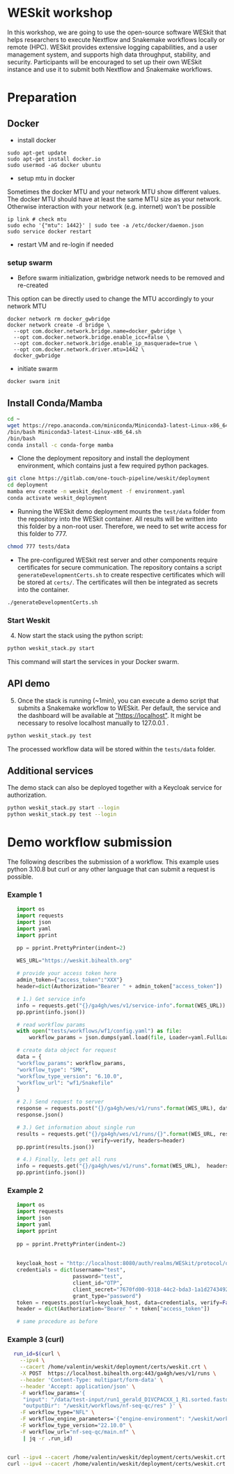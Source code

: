 # WESkit workshop
In this workshop, we are going to use the open-source software WESkit that helps researchers to execute Nextflow and Snakemake workflows locally or remote (HPC). WESkit provides extensive logging capabilities, and a user management system, and supports high data throughput, stability, and security.
Participants will be encouraged to set up their own WESkit instance and use it to submit both Nextflow and Snakemake workflows.


# Preparation

## Docker

* install docker

```console
sudo apt-get update
sudo apt-get install docker.io
sudo usermod -aG docker ubuntu
```

* setup mtu in docker
  
Sometimes the docker MTU and your network MTU show different values. 
The docker MTU should have at least the same MTU size as your network. 
Otherwise interaction with your network (e.g. internet) won't be possible

```console
ip link # check mtu
sudo echo '{"mtu": 1442}' | sudo tee -a /etc/docker/daemon.json
sudo service docker restart
```

* restart VM and re-login if needed

### setup swarm

* Before swarm initialization, gwbridge network needs to be removed and re-created

This option can be directly used to change the MTU accordingly to your network MTU

```console
docker network rm docker_gwbridge
docker network create -d bridge \
  --opt com.docker.network.bridge.name=docker_gwbridge \
  --opt com.docker.network.bridge.enable_icc=false \
  --opt com.docker.network.bridge.enable_ip_masquerade=true \
  --opt com.docker.network.driver.mtu=1442 \
  docker_gwbridge
```

* initiate swarm

```console
docker swarm init
```

## Install Conda/Mamba

```bash
cd ~
wget https://repo.anaconda.com/miniconda/Miniconda3-latest-Linux-x86_64.sh
/bin/bash Miniconda3-latest-Linux-x86_64.sh
/bin/bash
conda install -c conda-forge mamba
```


* Clone the deployment repository and install the deployment environment, which contains just a few required python packages.

```bash
git clone https://gitlab.com/one-touch-pipeline/weskit/deployment
cd deployment
mamba env create -n weskit_deployment -f environment.yaml
conda activate weskit_deployment
```

* Running the WESkit demo deployment mounts the `test/data` folder from the repository into the WESkit container.
All results will be written into this folder by a non-root user. Therefore, we need to set write access for this folder to 777.

```bash
chmod 777 tests/data
```

* The pre-configured WESkit rest server and other components require certificates for secure communication.
The repository contains a script `generateDevelopmentCerts.sh` to create respective certificates which will be stored at `certs/`. The certificates will then be integrated as secrets into the container.

```bash
./generateDevelopmentCerts.sh
```

### Start Weskit

4. Now start the stack using the python script:

```bash
python weskit_stack.py start
```

This command will start the services in your Docker swarm.

## API demo

5. Once the stack is running (~1min), you can execute a demo script that submits a Snakemake workflow to WESkit.
Per default, the service and the dashboard will be available at ["https://localhost"]("https://localhost"). It might be necessary to resolve localhost manually to 127.0.0.1 .

```bash
python weskit_stack.py test
```

The processed workflow data will be stored within the `tests/data` folder.

## Additional services

The demo stack can also be deployed together with a Keycloak service for authorization.

```bash
python weskit_stack.py start --login
python weskit_stack.py test --login
```

# Demo workflow submission
The following describes the submission of a workflow.
This example uses python 3.10.8 but curl or any other language that can submit a request is possible. 


### Example 1

   ```python
      import os
      import requests
      import json
      import yaml
      import pprint

      pp = pprint.PrettyPrinter(indent=2)

      WES_URL="https://weskit.bihealth.org"
        
      # provide your access token here
      admin_token={"access_token":"XXX"}
      header=dict(Authorization="Bearer " + admin_token["access_token"])

      # 1.) Get service info
      info = requests.get("{}/ga4gh/wes/v1/service-info".format(WES_URL))
      pp.pprint(info.json())

      # read workflow params
      with open("tests/workflows/wf1/config.yaml") as file:
          workflow_params = json.dumps(yaml.load(file, Loader=yaml.FullLoader))

      # create data object for request
      data = {
      "workflow_params": workflow_params,
      "workflow_type": "SMK",
      "workflow_type_version": "6.10.0",
      "workflow_url": "wf1/Snakefile"
      }

      # 2.) Send request to server
      response = requests.post("{}/ga4gh/wes/v1/runs".format(WES_URL), data=data,  headers=header)
      response.json()

      # 3.) Get information about single run
      results = requests.get("{}/ga4gh/wes/v1/runs/{}".format(WES_URL, response.json()["run_id"]), 
                              verify=verify, headers=header)
      pp.pprint(results.json())

      # 4.) Finally, lets get all runs
      info = requests.get("{}/ga4gh/wes/v1/runs".format(WES_URL),  headers=header)
      pp.pprint(info.json())
   ```


### Example 2

   ```python
      import os
      import requests
      import json
      import yaml
      import pprint
      
      pp = pprint.PrettyPrinter(indent=2)
      
      
      keycloak_host = "http://localhost:8080/auth/realms/WESkit/protocol/openid-connect/token"
      credentials = dict(username="test",
                        password="test",
                        client_id="OTP",
                        client_secret="7670fd00-9318-44c2-bda3-1a1d2743492d",
                        grant_type="password")
      token = requests.post(url=keycloak_host, data=credentials, verify=False).json()
      header = dict(Authorization="Bearer " + token["access_token"])

      # same procedure as before
   ```
### Example 3 (curl)
   ```bash
     run_id=$(curl \
       --ipv4 \
       --cacert /home/valentin/weskit/deployment/certs/weskit.crt \
       -X POST  https://localhost.bihealth.org:443/ga4gh/wes/v1/runs \
       --header 'Content-Type: multipart/form-data' \
       --header 'Accept: application/json' \
       -F workflow_params='{
        "input": "/data/test-input/run1_gerald_D1VCPACXX_1_R1.sorted.fastq.tar.bz2,/data/test-input/run1_gerald_D1VCPACXX_1_R1.sorted.fastq.gz",
        "outputDir": "/weskit/workflows/nf-seq-qc/res" }' \
       -F workflow_type="NFL" \
       -F workflow_engine_parameters='{"engine-environment": "/weskit/workflows/nf-seq-qc/environment.sh"}' \
       -F workflow_type_version="22.10.0" \
       -F workflow_url="nf-seq-qc/main.nf" \
        | jq -r .run_id)

  
curl --ipv4 --cacert /home/valentin/weskit/deployment/certs/weskit.crt https://localhost.bihealth.org:443/ga4gh/wes/v1/runs
curl --ipv4 --cacert /home/valentin/weskit/deployment/certs/weskit.crt https://localhost.bihealth.org:443/ga4gh/wes/v1/runs/09afe5ea-2866-4ba3-8c72-049629348388

   ```
